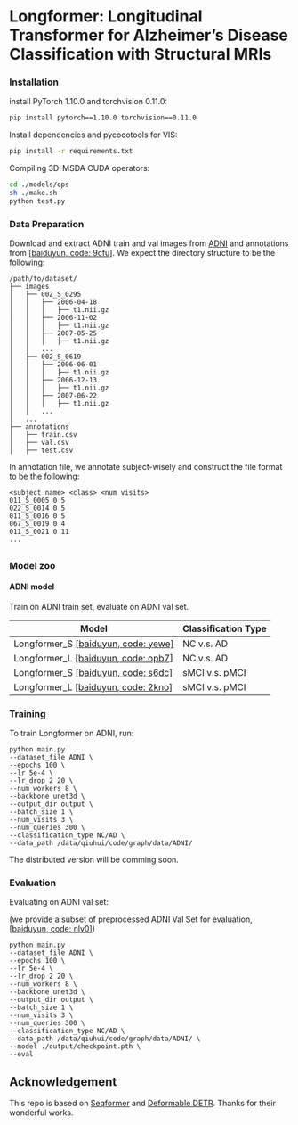 # Longformer: Longitudinal Transformer for Alzheimer’s Disease Classification with Structural MRIs





### Installation

install PyTorch 1.10.0 and torchvision 0.11.0:

```bash
pip install pytorch==1.10.0 torchvision==0.11.0
```

Install dependencies and pycocotools for VIS:

```bash
pip install -r requirements.txt
```

Compiling 3D-MSDA CUDA operators:

```bash
cd ./models/ops
sh ./make.sh
python test.py
```



### Data Preparation

Download and extract ADNI train and val images from [ADNI](https://adni.loni.usc.edu/) and annotations from [[baiduyun, code: 9cfu]](https://pan.baidu.com/s/1jobQZpR9zLBKGH2PZJ-_dg). We expect the directory structure to be the following:

```
/path/to/dataset/
├── images
│   ├── 002_S_0295
│   │   ├── 2006-04-18
│   │   │   ├── t1.nii.gz
│   │   ├── 2006-11-02
│   │   │   ├── t1.nii.gz
│   │   ├── 2007-05-25
│   │   │   ├── t1.nii.gz
│   │   ...
│   ├── 002_S_0619
│   │   ├── 2006-06-01
│   │   │   ├── t1.nii.gz
│   │   ├── 2006-12-13
│   │   │   ├── t1.nii.gz
│   │   ├── 2007-06-22
│   │   │   ├── t1.nii.gz
│   │   ...
│   ...
├── annotations
│   ├── train.csv
│   ├── val.csv
│   ├── test.csv
```
In annotation file, we annotate subject-wisely and construct the file format to be the following:

```
<subject name> <class> <num visits>
011_S_0005 0 5
022_S_0014 0 5
011_S_0016 0 5
067_S_0019 0 4
011_S_0021 0 11
...
```



##  



### Model zoo


#### ADNI model

Train on ADNI train set, evaluate on ADNI val set.       

| Model                                                        | Classification Type   |
| ------------------------------------------------------------ | ---- |
| Longformer_S [[baiduyun, code: yewe]](https://pan.baidu.com/s/1pYHtRpsGiT4gKPW6fqPprg) | NC v.s. AD |
| Longformer_L [[baiduyun, code: opb7]](https://pan.baidu.com/s/1nKtlCs_Oaa6qXOHRlExxSg) | NC v.s. AD |
| Longformer_S [[baiduyun, code: s6dc]](https://pan.baidu.com/s/1XtJex78TIGwbO77w-bMFfg) | sMCI v.s. pMCI |
| Longformer_L [[baiduyun, code: 2kno]](https://pan.baidu.com/s/1E_qbFyE2q4_7FBbnQFaNBA) | sMCI v.s. pMCI |


### Training

To train Longformer on ADNI, run:

```
python main.py 
--dataset_file ADNI \
--epochs 100 \ 
--lr 5e-4 \ 
--lr_drop 2 20 \ 
--num_workers 8 \ 
--backbone unet3d \ 
--output_dir output \ 
--batch_size 1 \  
--num_visits 3 \ 
--num_queries 300 \
--classification_type NC/AD \
--data_path /data/qiuhui/code/graph/data/ADNI/
```

The distributed version will be comming soon.


### Evaluation



Evaluating on ADNI val set:

(we provide a subset of preprocessed ADNI Val Set for evaluation, [[baiduyun, code: nlv0]](https://pan.baidu.com/s/1clHpfvRkPqYl3E5vZw7-ag))

```
python main.py 
--dataset_file ADNI \ 
--epochs 100 \ 
--lr 5e-4 \ 
--lr_drop 2 20 \ 
--num_workers 8 \ 
--backbone unet3d \ 
--output_dir output \ 
--batch_size 1 \  
--num_visits 3 \ 
--num_queries 300 \
--classification_type NC/AD \
--data_path /data/qiuhui/code/graph/data/ADNI/ \
--model ./output/checkpoint.pth \ 
--eval
```





## Acknowledgement

This repo is based on [Seqformer](https://github.com/wjf5203/SeqFormer) and [Deformable DETR](https://github.com/fundamentalvision/Deformable-DETR). Thanks for their wonderful works.
